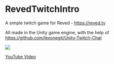 # RevedTwitchIntro

A simple twitch game for Reved - https://reved.tv

All made in the Unity game engine, with the help of https://github.com/lexonegit/Unity-Twitch-Chat




![](RevedIntroSampleGif.gif)

[YouTube Video](https://www.youtube.com/watch?v=qgzEB4cj2aE)
